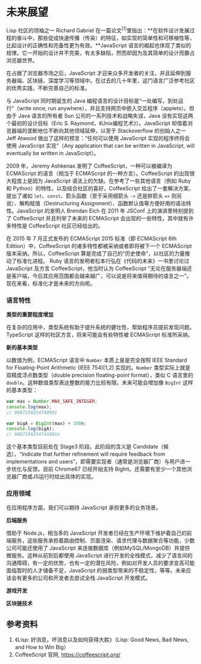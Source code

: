 # 未来展望

Lisp 社区的领袖之一 Richard Gabriel 在一篇论文<sup>[1]</sup>里指出：**在软件设计发展过程的奋斗中，那些促成快速传播（传染）的特征，如实现的简单性和可移植性等，比起设计的正确性和完备性更为有效。**JavaScript 语言的崛起也体现了类似的规律。它一开始的设计并不完美，有太多缺陷，然而却因为及其简单的设计而霸占浏览器世界。

在占据了浏览器市场之后，JavaScript 才迎来众多开发者的关注，并且延伸到服务器端、区块链、深度学习等领域中。在过去的几十年里，这门语言广泛参考社区的优秀实践，不断完善自己的标准。

与 JavaScript 同时期诞生的 Java 编程语言的设计目标是“一处编写，到处运行”（write once, run anywhere），并且支持网页中嵌入交互程序（applets）。但由于 Java 语言的所有者 Sun 公司的一系列技术和战略失误，Java 没有实现这两个最初的设计目标（Eric S. Raymond，《Unix编程艺术》）。JavaScript 却借着浏览器端的垄断地位不断向其他领域延伸，以至于 Stackoverflow 的创始人之一 Jeff Atwood 做出了这样的预言：“任何可以使用 JavaScript 实现的程序终将会使用 JavaScript 实现”（Any application that can be written in JavaScript, will eventually be written in JavaScript）。

2009 年，Jeremy Ashkenas 发明了 CoffeeScript，一种可以被编译为 ECMAScript 的语言（相当于 ECMAScript 的一种方言）。CoffeeScript 的出现很大程度上是因为 JavaScript 语法上的欠缺。在参考了一些其他语言（例如 Ruby 和 Python）的特性，以及结合社区的喜好，CoffeeScript 给出了一套解决方案，提出了诸如 `let`、`const`、箭头函数（至于采用细箭头 `->` 还是胖箭头 `=>` 则另说）、解构赋值（Destructuring Assignment）、函数默认值等方便好用的语法特性。JavaScript 的发明人 Brendan Eich 在 2011 年 JSConf 上的演讲里特别提到了 CoffeeScript 并且列举了未来的 ECMAScript 会出现的一些特性，其中就有许多特性是 CoffeeScript 社区已经给出的。

在 2015 年 7 月正式发布的 ECMAScript 2015 标准（即 ECMAScript 6th Edition）中，CoffeeScript 的诸多特性都被采纳或者即将被下一个 ECMAScript 版本采纳。所以，CoffeeScript 算是完成了自己的“历史使命”，以社区的力量推动了标准化进程。 Ruby 语言的发明者松本行弘在《代码的未来》一书里讨论过 JavaScript 及方言 CoffeeScript，他当时认为 CoffeeScript “无论在服务器端还是客户端，今后其应用范围都会越来越广，可以说是将来值得期待的语言之一”。现在来看，标准化才是未来的方向呢。

### 语言特性

**类型的重要程度增加**

在复杂的应用中，类型系统有助于提升系统的健壮性，帮助程序员提前发现问题。TypeScript 这样的社区方言，将来可能会有些特性被 ECMAScript 标准所采纳。

**新的基本类型**

以数值为例，ECMAScript 语言中 `Number` 本质上是是完全按照 IEEE Standard for Floating-Point Arithmetic (IEEE 754)[1,2] 实现的。`Number` 类型实际上就是双精度浮点数类型（double precision floating-point format），类似 C 语言里的 `double`。这种数值类型表达整数的能力比较有限。未来可能会增加像 `BigInt` 这样的基本类型：

```javascript
var max = Number.MAX_SAFE_INTEGER;
console.log(max);
// 9007199254740991

var bigA = BigInt(max) + 100n;
console.log(bigA);
// 9007199254741091n
```

这个基本类型目前处在 Stage3 阶段。此阶段的含义是 Candidate（候选），“Indicate that further refinement will require feedback from implementations and users”，即需要实现者（通常是浏览器厂商）与用户进一步优化与反馈。目前 Chrome67 已经开始支持 BigInt。还需要有至少一个其他浏览器厂商或JS运行时给出具体的实现。

### 应用领域

在应用程序方面，我们可以期待 JavaScript 承担更多的业务场景。

**后端服务**

借助于 Node.js，相当多的 JavaScript 开发者已经在生产环境下维护着自己的前端服务，这些服务承担着路由控制、页面渲染、请求代理与数据聚合等功能，少数公司可能还使用了 JavaScript 来连接数据库（例如MySQL/MongoDB）并提供微服务。这种从前到后都使用 JavaScript 进行开发的全栈模式，减少了语言间的沟通障碍，有一定的优势，也有一定的潜在风险，例如对开发人员的要求变高可能面临暂时的人才储备不足，JavaScript 的弱类型带来的不稳定性，等等。未来应该会有更多的公司和开发者去尝试全栈 JavaScript 开发模式。

**游戏开发**

**区块链技术**

## 参考资料

1. 《Lisp: 好消息，坏消息以及如何获得大胜》（Lisp: Good News, Bad News, and How to Win Big）
2. CoffeeScript 官网, https://coffeescript.org/

